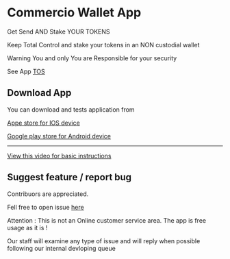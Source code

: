 # Commercio Wallet App
Get Send AND Stake YOUR TOKENS

Keep Total Control and stake your tokens in an NON custodial wallet

Warning You and only You are Responsible for your security 

See App [TOS]( https://commerc.io/en/terms-of-service/)   


## Download App

You can download and tests application from 

[Appe store for IOS device](https://apps.apple.com/it/app/commerc-io/id1397387586)

[Google play store for Android device](https://play.google.com/store/apps/details?id=io.commerc.preview.one&hl=it&gl=US)


---


 <a href="https://www.youtube.com/watch?v=mEgnjxWh6lI" target="_blank">View this video for basic instructions</a>



## Suggest feature / report bug

Contribuors are appreciated. 

Fell free to open issue [here](https://github.com/commercionetwork/Commercio-Wallet-App/issues)  

Attention : This is not an Online customer service area. The app is free usage as it is !

Our staff will examine any type of issue and will reply when possible following our internal devloping queue

